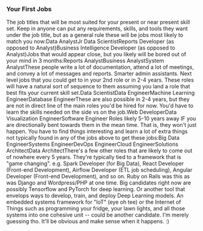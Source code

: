 ### Your First Jobs

The job titles that will be most suited for your present or near present skill set. Keep in anyone can put any requirements, skills, and tools they want under the job title, but as a general rule these will be jobs most likely to match you now:Data AnalystJr Data ScientistReports Developer (as opposed to Analyst)Business Intelligence Developer (as opposed to Analyst)Jobs that would appear close, but you likely will be bored out of your mind in 3 months:Reports AnalystBusiness AnalystSystem AnalystThese people write a lot of documentation, attend a lot of meetings, and convey a lot of messages and reports. Smarter admin assistants.
Next level jobs that you could get to in your 2nd role or in 2-4 years. These roles will have a natural sort of sequence to them assuming you land a role that best fits your current skill set.Data ScientistData EngineerMachine Learning EngineerDatabase EngineerThese are also possible in 2-4 years, but they are not in direct line of the main roles you'd be hired for now. You'd have to learn the skills needed on the side vs on the job.Web DeveloperData Visualization EngineerSoftware Engineer
Roles likely 5-10 years away IF you are directionally bent towards them in the mean time. That is, they won't just happen. You have to find things interesting and learn a lot of extra things not typically found in any of the jobs above to get these jobs:Big Data EngineerSystems EngineerDevOps EngineerCloud EngineerSolutions ArchitectData ArchitectThere's a few other roles that are likely to come out of nowhere every 5 years. They're typically tied to a framework that is "game changing". e.g. Spark Developer (for Big Data), React Developer (Front-end Development), Airflow Developer (ETL job scheduling), Angular Developer (Front-end Development), and so on. Ruby on Rails was this as was Django and Wordpress/PHP at one time. Big candidates right now are possibly Tensorflow and PyTorch for deep learning. Or another tool that envelops ways to develop, train, and deploy Deep Learning models. An embedded systems framework for "IoT" (eye oh tee) or the Internet of Things such as programming your fridge, your lawn lights, and all those systems into one cohesive unit -- could be another candidate. I'm merely guessing tho. It'll be obvious and make sense when it happens. :)
